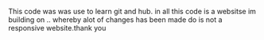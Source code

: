 This code was was use to learn git and hub. in all  this code is a websitse im building on .. whereby alot of changes has been made do is not a responsive website.thank you
